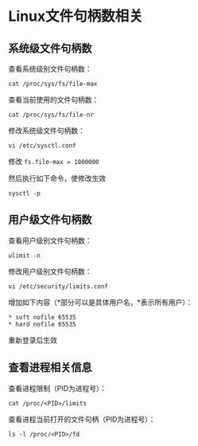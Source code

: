 # Linux文件句柄数相关

## 系统级文件句柄数

查看系统级别文件句柄数：

    cat /proc/sys/fs/file-max

查看当前使用的文件句柄数：

    cat /proc/sys/fs/file-nr

修改系统级文件句柄数：

    vi /etc/sysctl.conf

修改 `fs.file-max = 1000000`

然后执行如下命令，使修改生效

    sysctl -p

## 用户级文件句柄数

查看用户级别文件句柄数：

    ulimit -n

修改用户级别文件句柄数：

    vi /etc/security/limits.conf

增加如下内容（\*部分可以是具体用户名，\*表示所有用户）：

    * soft nofile 65535
    * hard nofile 65535

重新登录后生效

## 查看进程相关信息

查看进程限制（PID为进程号）：

    cat /proc/<PID>/limits

查看进程当前打开的文件句柄（PID为进程号）：

    ls -l /proc/<PID>/fd
